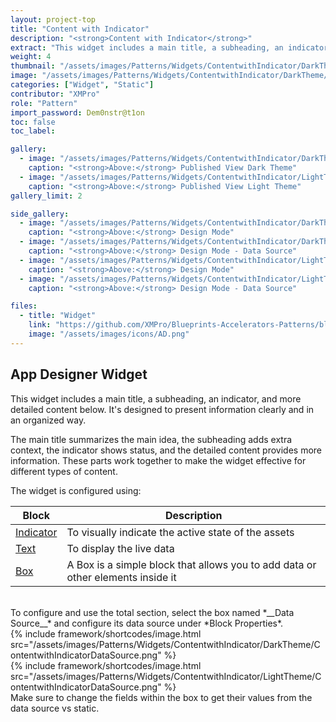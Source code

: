 ```yaml
---
layout: project-top
title: "Content with Indicator"
description: "<strong>Content with Indicator</strong>"
extract: "This widget includes a main title, a subheading, an indicator, and more detailed content below."
weight: 4
thumbnail: "/assets/images/Patterns/Widgets/ContentwithIndicator/DarkTheme/ContentwithIndicatorPublishedMode.png"
image: "/assets/images/Patterns/Widgets/ContentwithIndicator/DarkTheme/ContentwithIndicatorPublishedMode.png"
categories: ["Widget", "Static"]
contributor: "XMPro"
role: "Pattern"
import_password: Dem0nstr@t1on
toc: false
toc_label: 

gallery:
  - image: "/assets/images/Patterns/Widgets/ContentwithIndicator/DarkTheme/ContentwithIndicatorPublishedMode.png"
    caption: "<strong>Above:</strong> Published View Dark Theme"
  - image: "/assets/images/Patterns/Widgets/ContentwithIndicator/LightTheme/ContentwithIndicatorPublishedMode.png"
    caption: "<strong>Above:</strong> Published View Light Theme"
gallery_limit: 2

side_gallery:
  - image: "/assets/images/Patterns/Widgets/ContentwithIndicator/DarkTheme/ContentwithIndicatorDesignMode.png"
    caption: "<strong>Above:</strong> Design Mode"
  - image: "/assets/images/Patterns/Widgets/ContentwithIndicator/DarkTheme/ContentwithIndicatorDataSource.png"
    caption: "<strong>Above:</strong> Design Mode - Data Source"
  - image: "/assets/images/Patterns/Widgets/ContentwithIndicator/LightTheme/ContentwithIndicatorDesignMode.png"
    caption: "<strong>Above:</strong> Design Mode"
  - image: "/assets/images/Patterns/Widgets/ContentwithIndicator/LightTheme/ContentwithIndicatorDataSource.png"
    caption: "<strong>Above:</strong> Design Mode - Data Source"

files:
  - title: "Widget"
    link: "https://github.com/XMPro/Blueprints-Accelerators-Patterns/blob/master/Patterns/Widgets/Content%20with%20Indicator.xwid"
    image: "/assets/images/icons/AD.png"
---
```


## App Designer Widget
This widget includes a main title, a subheading, an indicator, and more detailed content below. It's designed to present information clearly and in an organized way. 

The main title summarizes the main idea, the subheading adds extra context, the indicator shows status, and the detailed content provides more information. These parts work together to make the widget effective for different types of content.

The widget is configured using: 

| Block                                  | Description                                                  |
| -------------------------------------- | ------------------------------------------------------------ |
| [Indicator](https://documentation.xmpro.com/blocks-toolbox/basic/indicator) | To visually indicate the active state of the assets |
| [Text](https://documentation.xmpro.com/blocks-toolbox/basic/text) | To display the live data |
| [Box](https://documentation.xmpro.com/blocks-toolbox/layout/box-and-data-repeater-box) | A Box is a simple block that allows you to add data or other elements inside it |

<br />
To configure and use the total section, select the box named *__Data Source__* and configure its data source under *Block Properties*.  
<div class="inline_image">{% include framework/shortcodes/image.html src="/assets/images/Patterns/Widgets/ContentwithIndicator/DarkTheme/ContentwithIndicatorDataSource.png" %}</div>
<div class="inline_image">{% include framework/shortcodes/image.html src="/assets/images/Patterns/Widgets/ContentwithIndicator/LightTheme/ContentwithIndicatorDataSource.png" %}</div>
Make sure to change the fields within the box to get their values from the data source vs static.